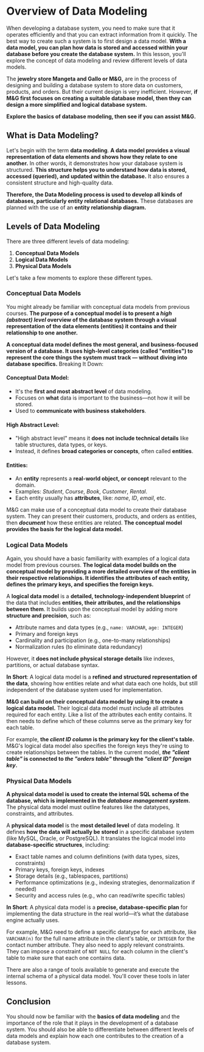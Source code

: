 # **Overview of Data Modeling**

When developing a database system, you need to make sure that it operates efficiently and that you can extract information from it quickly. The best way to create such a system is to first design a data model. **With a data model, you can plan how data is stored and accessed within your database before you create the database system.** In this lesson, you'll explore the concept of data modeling and review different levels of data models.

The **jewelry store Mangeta and Gallo or M&G,** are in the process of designing and building a database system to store data on customers, products, and orders. But their current design is very inefficient. However, **if M&G first focuses on creating a suitable database model, then they can design a more simplified and logical database system.**

**Explore the basics of database modeling, then see if you can assist M&G.**

## **What is Data Modeling?**

Let's begin with the term **data modeling**. **A data model provides a visual representation of data elements and shows how they relate to one another.** In other words, it demonstrates how your database system is structured. **This structure helps you to understand how data is stored, accessed (queried), and updated within the database.** It also ensures a consistent structure and high-quality data.

**Therefore, the Data Modeling process is used to develop all kinds of databases, particularly entity relational databases.** These databases are planned with the use of an **entity relationship diagram.**

## **Levels of Data Modeling**

There are three different levels of data modeling:

1. **Conceptual Data Models**
2. **Logical Data Models**
3. **Physical Data Models**

Let's take a few moments to explore these different types.

### **Conceptual Data Models**

You might already be familiar with conceptual data models from previous courses. **The purpose of a conceptual model is to present a *high (abstract) level* overview of the database system through a visual representation of the data elements (entities) it contains and their relationship to one another.**

**A conceptual data model defines the most general, and business-focused version of a database. It uses high-level categories (called "entities") to represent the core things the system must track — without diving into database specifics.** Breaking It Down:

#### **Conceptual Data Model**:

* It's the **first and most abstract level** of data modeling.
* Focuses on **what** data is important to the business—not how it will be stored.
* Used to **communicate with business stakeholders**.

#### **High Abstract Level**:

* "High abstract level" means it **does not include technical details** like table structures, data types, or keys.
* Instead, it defines **broad categories or concepts**, often called **entities**.

#### **Entities**:

* An **entity** represents a **real-world object, or concept** relevant to the domain.
* Examples: *Student*, *Course*, *Book*, *Customer*, *Rental*.
* Each entity usually has **attributes**, like: *name*, *ID*, *email*, etc.

M&G can make use of a conceptual data model to create their database system. They can present their customers, products, and orders as entities, then ***document*** how these entities are related. **The conceptual model provides the basis for the logical data model.**

### **Logical Data Models**

Again, you should have a basic familiarity with examples of a logical data model from previous courses. **The logical data model builds on the conceptual model by providing a more detailed overview of the entities in their respective relationships. It identifies the attributes of each entity, defines the primary keys, and specifies the foreign keys.**

A **logical data model** is a **detailed, technology-independent blueprint** of the data that includes **entities, their attributes, and the relationships between them**. It builds upon the conceptual model by adding more **structure and precision**, such as:

* Attribute names and data types (e.g., `name: VARCHAR`, `age: INTEGER`)
* Primary and foreign keys
* Cardinality and participation (e.g., one-to-many relationships)
* Normalization rules (to eliminate data redundancy)

However, it **does not include physical storage details** like indexes, partitions, or actual database syntax.

**In Short**: A logical data model is a **refined and structured representation of the data**, showing how entities relate and what data each one holds, but still independent of the database system used for implementation.

**M&G can build on their conceptual data model by using it to create a logical data model.** Their logical data model must include all attributes required for each entity. Like a list of the attributes each entity contains. It then needs to define which of these columns serve as the primary key for each table.

For example, **the *client ID column* is the primary key for the client's table.** M&G's logical data model also specifies the foreign keys they're using to create relationships between the tables. In the current model, ***the "client table"* is connected to *the "orders table"* through the *"client ID" foreign key*.**

### **Physical Data Models**

**A physical data model is used to create the internal SQL schema of the database, which is implemented in the *database management system*.** The physical data model must outline features like the datatypes, constraints, and attributes.

A **physical data model** is the **most detailed level** of data modeling. It defines **how the data will actually be stored** in a specific database system (like MySQL, Oracle, or PostgreSQL). It translates the logical model into **database-specific structures**, including:

* Exact table names and column definitions (with data types, sizes, constraints)
* Primary keys, foreign keys, indexes
* Storage details (e.g., tablespaces, partitions)
* Performance optimizations (e.g., indexing strategies, denormalization if needed)
* Security and access rules (e.g., who can read/write specific tables)

**In Short**: A physical data model is a **precise, database-specific plan** for implementing the data structure in the real world—it’s what the database engine actually uses.

For example, M&G need to define a specific datatype for each attribute, like `VARCHAR(n)` for the full name attribute in the client's table, or `INTEGER` for the contact number attribute. They also need to apply relevant constraints. They can impose a constraint of `NOT NULL` for each column in the client's table to make sure that each one contains data.

There are also a range of tools available to generate and execute the internal schema of a physical data model. You'll cover these tools in later lessons.

## **Conclusion**

You should now be familiar with the **basics of data modeling** and the importance of the role that it plays in the development of a database system. You should also be able to differentiate between different levels of data models and explain how each one contributes to the creation of a database system.
